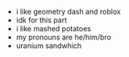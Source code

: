 - i like geometry dash and roblox
- idk for this part
- i like mashed potatoes
- my pronouns are he/him/bro
- uranium sandwhich

<!---
Felnix69/Felnix69 is a ✨ special ✨ repository because its `README.md` (this file) appears on your GitHub profile.
You can click the Preview link to take a look at your changes.
--->
